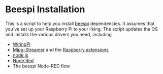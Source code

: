 # Beespi Installation
This is a script to help you install [beespi](http://beespi.mybluemix.net)
dependencies. It assumes that you've set up your Raspberry Pi to your liking.
The script updates the OS and installs the various drivers you need, including
* [WiringPi](http://wiringpi.com/)
* [Mjpg-Streamer](http://sourceforge.net/projects/mjpg-streamer/) and the [Raspberry extensions](https://github.com/jacksonliam/mjpg-streamer)
* [node.js](https://nodejs.org/)
* [Node Red](http://nodered.org/)
* The beespi Node-RED flow

